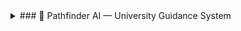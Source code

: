 <details>
<summary>### 🧭 Pathfinder AI — University Guidance System</summary>

> *"Precision through Perspective."*  
> Pathfinder is an advanced AI counseling system designed to analyze your academic, personal, and career profile through multi-layered intelligence protocols — delivering the most personalized university recommendations possible. 🌟🤖🎓

---

<details>
<summary>🛠️ Badges & Infrastructure 🖥️☁️</summary>

![GCP](https://img.shields.io/badge/GCP-Cloud%20Platform-blue?logo=google-cloud)
![Compute Engine](https://img.shields.io/badge/Compute%20Engine-4285F4?logo=googlecloud)
![GKE](https://img.shields.io/badge/GKE-Kubernetes-34A853?logo=kubernetes)
![Cloud Run](https://img.shields.io/badge/Cloud%20Run-Serverless-4285F4?logo=googlecloud)
![BigQuery](https://img.shields.io/badge/BigQuery-Analytics-34A853?logo=googlecloud)
![Vertex AI](https://img.shields.io/badge/Vertex%20AI-ML%20Ops-4285F4?logo=googlecloud)
![Cloud Storage](https://img.shields.io/badge/Cloud%20Storage-Storage-4285F4?logo=googlecloud)
![App Engine](https://img.shields.io/badge/App%20Engine-Platform%20as%20a%20Service-4285F4.svg?logo=googlecloud)
![Cloud Functions](https://img.shields.io/badge/Cloud%20Functions-Event%20Driven%20Code-34A853.svg?logo=googlecloud)
![Cloud SQL](https://img.shields.io/badge/Cloud%20SQL-Managed%20Database-4285F4.svg?logo=googlecloud)
![Firestore](https://img.shields.io/badge/Firestore-NoSQL%20Database-FFCA28.svg?logo=firebase)
![Datastore](https://img.shields.io/badge/Datastore-NoSQL%20DB-FFCA28.svg?logo=googlecloud)
![Spanner](https://img.shields.io/badge/Cloud%20Spanner-Distributed%20SQL%20DB-4285F4.svg?logo=googlecloud)
![Pub/Sub](https://img.shields.io/badge/Pub%2FSub-Event%20Messaging-34A853.svg?logo=googlecloud)
![Dataflow](https://img.shields.io/badge/Dataflow-Stream%20Processing-4285F4.svg?logo=apache-beam)
![Dataproc](https://img.shields.io/badge/Dataproc-Hadoop%2FSpark%20Cluster-34A853.svg?logo=apache-spark)
![Composer](https://img.shields.io/badge/Composer-Airflow%20Orchestration-FF6F00.svg?logo=apache-airflow)
![AI Platform](https://img.shields.io/badge/AI%20Platform-ML%20Services-34A853.svg?logo=googlecloud)
![Vertex AI](https://img.shields.io/badge/Vertex%20AI-End%20to%20End%20ML-4285F4.svg?logo=googlecloud)
![Vision AI](https://img.shields.io/badge/Vision%20AI-Image%20Recognition-34A853.svg?logo=googlecloud)
![Speech-to-Text](https://img.shields.io/badge/Speech--to--Text-Voice%20Recognition-4285F4.svg?logo=googlecloud)
![Translate API](https://img.shields.io/badge/Translate%20API-Language%20AI-34A853.svg?logo=googletranslate)
![Dialogflow](https://img.shields.io/badge/Dialogflow-Conversational%20AI-FF9800.svg?logo=dialogflow)
![Cloud Monitoring](https://img.shields.io/badge/Cloud%20Monitoring-Observability-4285F4.svg?logo=googlecloud)
![Cloud Logging](https://img.shields.io/badge/Cloud%20Logging-Log%20Management-34A853.svg?logo=googlecloud)
![Cloud Build](https://img.shields.io/badge/Cloud%20Build-CI%2FCD-4285F4.svg?logo=googlecloud)
![Artifact Registry](https://img.shields.io/badge/Artifact%20Registry-Container%20Images-34A853.svg?logo=googlecloud)
![Secret Manager](https://img.shields.io/badge/Secret%20Manager-Keys%20%26%20Credentials-4285F4.svg?logo=googlecloud)
![Cloud Endpoints](https://img.shields.io/badge/Cloud%20Endpoints-API%20Gateway-34A853.svg?logo=googlecloud)
![VPC](https://img.shields.io/badge/Virtual%20Private%20Cloud-Networking-4285F4.svg?logo=googlecloud)
![Cloud DNS](https://img.shields.io/badge/Cloud%20DNS-Domain%20Service-34A853.svg?logo=googlecloud)
![Load Balancer](https://img.shields.io/badge/Cloud%20Load%20Balancing-Traffic%20Distribution-4285F4.svg?logo=googlecloud)
![Cloud Armor](https://img.shields.io/badge/Cloud%20Armor-Security%20%26%20Firewall-34A853.svg?logo=googlecloud)
![IAM](https://img.shields.io/badge/IAM-Access%20Management-4285F4.svg?logo=googlecloud)
![Operations Suite](https://img.shields.io/badge/Operations%20Suite-Monitoring%20%26%20Logs-34A853.svg?logo=googlecloud)
![Billing](https://img.shields.io/badge/Cloud%20Billing-Cost%20Management-4285F4.svg?logo=googlecloud)

</details>

<details>
<summary>🔥 Inspiration ✨🔥</summary

</details>

<details>
<summary>🔥 Inspiration ✨💡</summary>

Pathfinder was born from one simple spark: students deserve a college counselor that thinks as deeply, broadly, and honestly as they do.  
We built an AI that asks the brave questions, reveals how it reasons, and hands students tightly justified trajectories. 🌍🎓💡💬

</details>

<details>
<summary>🧭 What it does 🤖📊</summary>

- 🗣️ Interviews students naturally to extract explicit and hidden preferences  
- 🧠 Runs multi-angle analysis using **seven specialized models**  
- 🏛️ Produces ranked, evidence-backed global college recommendations with images and Personalization Score  
- 👀 Shows live internal chatter and Red Team validation for transparency  
- 🗂️ Allows filtering and finalizing recommendations with a single button  

</details>

<details>
<summary>🛠️ How we built it 🧩⚙️</summary>

- **Multi-Model Prompting Architecture**  
- **Live Sidebar “AI Team”**  
- **Internal Chatter Feed**  
- **Interactive Conversational Questionnaire**  
- **Personalization Scoring**  
- **Red Team Validation Loop**  
- **Results UX**  

</details>

<details>
<summary>🧑‍💻 AI Team Modules 🧠💼</summary>

<details>
<summary>📊 Academic Program Strength Analyzer</summary>
Evaluates your academic background, rigor, and subject alignment.
</details>

<details>
<summary>🏫 Campus Environment Matcher</summary>
Analyzes lifestyle, social, and geographic preferences.
</details>

<details>
<summary>💼 Career Outcome Forecaster</summary>
Predicts professional outcomes based on university alumni data.
</details>

<details>
<summary>💰 Financial Viability Estimator</summary>
Weighs scholarships, tuition, cost of living, and ROI.
</details>

<details>
<summary>🌟 X-Factor Identifier</summary>
Detects distinctive strengths and standout personal qualities.
</details>

<details>
<summary>🧠 Learning Style Adaptor</summary>
Matches teaching methods to cognitive learning style.
</details>

<details>
<summary>🌍 Cultural Fit Assessor</summary>
Evaluates how campus culture aligns with student personality.
</details>

<details>
<summary>🎨 Passions & Extracurricular Analyzer</summary>
Examines hobbies, clubs, and personal projects to find vibrant university communities.
</details>

<details>
<summary>🧩 Holistic Profile Synthesizer</summary>
Integrates academic, personal, and creative dimensions for interdisciplinary options.
</details>

<details>
<summary>🔗 Interdisciplinary Connector</summary>
Connects seemingly unrelated passions into innovative academic paths.
</details>

<details>
<summary>🌠 Long-Term Vision Integrator</summary>
Focuses on long-term ambitions and links them with universities supporting similar achievements.
</details>

</details>

<details>
<summary>🧬 Agent Persona Logic 👥🧠</summary>

| Persona | Traits | Unlock Criteria |
|:--|:--|:--|
| NeuroNavigator 🧭 | Adaptive, Insightful, Globally Tuned | Default |
| DreamMapper 🎨 | Creative, Intuitive, Vision-Driven | Spark Points > 500 |
| LogicSentinel 🛡️ | Precise, Analytical, Risk-Aware | Trajectory Points > 400 |
| CultureWeaver 🌐 | Empathetic, Multilingual, Context-Sensitive | Resonance Points > 300 |

</details>

<details>
<summary>🧩 Seven-Model Deep Analysis 🔍🤖</summary>

| Model | Description | Emoji |
|:--|:--|:--|
| Academic Strength Analyzer | Evaluates academic history and curriculum alignment | 📊 |
| Campus Environment Matcher | Analyzes environmental, social, geographic fit | 🏫 |
| Career Outcome Forecaster | Predicts professional trajectories and relevance | 💼 |
| Financial Viability Estimator | Balances affordability, ROI, scholarship feasibility | 💰 |
| X-Factor Identifier | Detects intangible strengths, leadership signals | 🌟 |
| Learning Style Adaptor | Matches instruction to learning patterns | 🧠 |
| Cultural Fit Assessor | Measures harmony between personality and campus culture | 🌍 |

</details>

<details>
<summary>🛡️ Red Team Validation ⚔️🧪</summary>

- **Bias Detection** — Flags emotional or data-driven bias in model logic  
- **Integrity Check** — Validates coherence of analytical reasoning  
- **Self-Correction Loop** — Adjusts interpretations to match user intent  

✅ Only results passing all three stages become **Pathfinder-Certified Recommendations**

</details>

<details>
<summary>🌐 System Metrics 📊</summary>

| Parameter | Status | Emoji |
|:--|:--|:--|
| Cognitive Load Balancing | ACTIVE | 🔋 |
| Neural Synchronization | OPTIMAL | 💎 |
| Transparency Channels | OPEN | 🛰️ |
| Recommendation Readiness | READY | 📡 |

</details>

<details>
<summary>🚀 Activation & Run Instructions 💻⚡</summary>

```bash
> engage pathfinder --mode deep_profile
```

---

</details>

<details>
<summary>## 🔍 Pathfinder Analysis Protocol

Your recommendations are the result of a **rigorous, multi-stage validation framework** designed to ensure maximum reliability and personalization.

---

### 🧩 **Phase 1: Seven-Model Deep Analysis**

Pathfinder deploys seven specialized AI models, each trained on vast interdisciplinary datasets, to evaluate your profile from distinct analytical angles.

| Model | Description |
|:--|:--|
| 🧭 **Academic Strength Analyzer** | Evaluates your academic history, subject mastery, and curriculum alignment. |
| 🏫 **Campus Environment Matcher** | Analyzes environmental, social, and geographic preferences. |
| 💼 **Career Outcome Forecaster** | Predicts professional trajectories and market relevance of each program. |
| 💰 **Financial Viability Estimator** | Balances affordability, ROI, and scholarship feasibility. |
| 🌟 **X-Factor Identifier** | Detects intangible strengths, leadership signals, and creativity potential. |
| 🧠 **Learning Style Adaptor** | Matches instructional style to your learning patterns and cognitive strengths. |
| 🌍 **Cultural Fit Assessor** | Measures harmony between your personality and campus culture. |

---

### 🧠 **Phase 2: Synthesis & Personalization**

Once analysis completes, the **Lead Counselor Persona** synthesizes all findings to identify top contenders.

It calculates a **Personalization Score** for each institution — backed by your actual inputs and preferences.

> Example:  
> “You stated that hands-on research excites you. Therefore, Caltech’s project-based curriculum scored highest in Learning Style and X-Factor dimensions.”

✅ *Every conclusion is traceable, every match is justified.*

---

### 🛡️ **Phase 3: Red Team Validation**

A secondary **Red Team Persona** rigorously challenges all results to ensure accuracy, fairness, and objectivity.

- ⚔️ **Bias Detection** — Flags emotional or data-driven bias in model logic.  
- 🧩 **Integrity Check** — Validates coherence of analytical reasoning.  
- 🔁 **Self-Correction Loop** — Adjusts interpretations to match user intent.  

Only results that **pass all three stages** — *Analysis, Synthesis, and Validation* — become **Pathfinder-Certified Recommendations.**

---

</details>

<details>
<summary>## 🌐 System Metrics

| Parameter | Status |
|:--|:--|
| 🔋 Cognitive Load Balancing | ACTIVE |
| 💎 Neural Synchronization | OPTIMAL |
| 🛰️ Transparency Channels | OPEN |
| 📡 Recommendation Readiness | READY |

---

## 🚀 Activation Command

```bash
> engage pathfinder --mode deep_profile
```
## Run Locally

**Prerequisites:**  Node.js


1. Install dependencies:
   `npm install`
2. Set the `GEMINI_API_KEY` in [.env.local](.env.local) to your Gemini API key
3. Run the app:
   `npm run dev`
